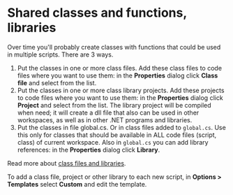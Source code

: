 # Shared classes and functions, libraries

Over time you'll probably create classes with functions that could be used in multiple scripts. There are 3 ways.

1. Put the classes in one or more class files. Add these class files to code files where you want to use them: in the **Properties** dialog click **Class file** and select from the list.
2. Put the classes in one or more class library projects. Add these projects to code files where you want to use them: in the **Properties** dialog click **Project** and select from the list. The library project will be compiled when need; it will create a dll file that also can be used in other workspaces, as well as in other .NET programs and libraries.
3. Put the classes in file global.cs. Or in class files added to `global.cs`. Use this only for classes that should be available in ALL code files (script, class) of current workspace. Also in `global.cs` you can add library references: in the **Properties** dialog click **Library**.

Read more about [class files and libraries](/editor/Class%20files,%20projects.html).

To add a class file, project or other library to each new script, in **Options > Templates** select **Custom** and edit the template.